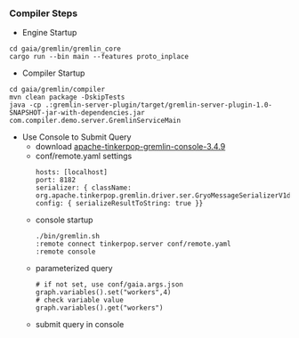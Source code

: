 ### Compiler Steps
* Engine Startup
```
cd gaia/gremlin/gremlin_core 
cargo run --bin main --features proto_inplace
```
* Compiler Startup
```
cd gaia/gremlin/compiler
mvn clean package -DskipTests
java -cp .:gremlin-server-plugin/target/gremlin-server-plugin-1.0-SNAPSHOT-jar-with-dependencies.jar com.compiler.demo.server.GremlinServiceMain
```
* Use Console to Submit Query
  - download [apache-tinkerpop-gremlin-console-3.4.9](https://archive.apache.org/dist/tinkerpop/3.4.9/apache-tinkerpop-gremlin-console-3.4.9-bin.zip)
  - conf/remote.yaml settings
    ```
    hosts: [localhost]
    port: 8182
    serializer: { className: org.apache.tinkerpop.gremlin.driver.ser.GryoMessageSerializerV1d0, config: { serializeResultToString: true }}
    ```
  - console startup
    ```
    ./bin/gremlin.sh
    :remote connect tinkerpop.server conf/remote.yaml
    :remote console
    ```
  - parameterized query
    ```
    # if not set, use conf/gaia.args.json
    graph.variables().set("workers",4)
    # check variable value
    graph.variables().get("workers")
    
    ```
  - submit query in console
  